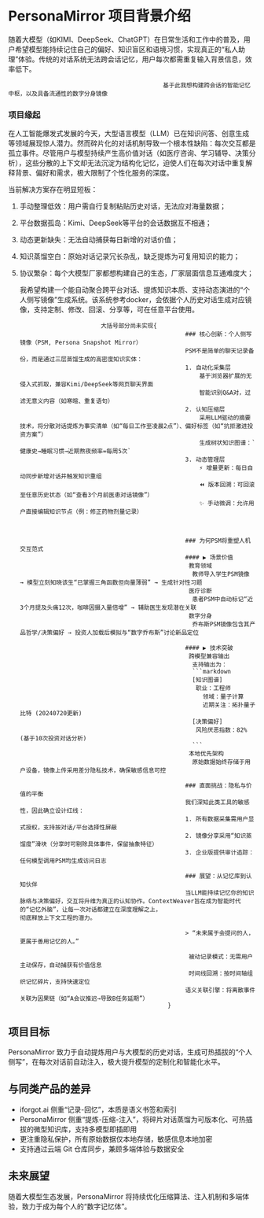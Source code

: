 # PersonaMirror 项目背景介绍

随着大模型（如KIMI、DeepSeek、ChatGPT）在日常生活和工作中的普及，用户希望模型能持续记住自己的偏好、知识盲区和语境习惯，实现真正的“私人助理”体验。传统的对话系统无法跨会话记忆，用户每次都需重复输入背景信息，效率低下。

                                                基于此我想构建跨会话的智能记忆中枢，以及具备流通性的数字分身镜像

### 项目缘起  
在人工智能爆发式发展的今天，大型语言模型（LLM）已在知识问答、创意生成等领域展现惊人潜力。然而碎片化的对话机制导致一个根本性缺陷：每次交互都是孤立事件。尽管用户与模型持续产生高价值对话（如医疗咨询、学习辅导、决策分析），这些分散的上下文却无法沉淀为结构化记忆，迫使人们在每次对话中重复解释背景、偏好和需求，极大限制了个性化服务的深度。

当前解决方案存在明显短板：  
1. 手动整理低效：用户需自行复制粘贴历史对话，无法应对海量数据；  
2. 平台数据孤岛：Kimi、DeepSeek等平台的会话数据互不相通；  
3. 动态更新缺失：无法自动捕获每日新增的对话价值；  
4. 知识蒸馏空白：原始对话记录冗长杂乱，缺乏提炼为可复用知识的能力；
5. 协议繁杂：每个大模型厂家都想构建自己的生态，厂家层面信息互通难度大；

 
    我希望构建一个能自动聚合跨平台对话、提炼知识本质、支持动态演进的“个人侧写镜像”生成系统。该系统参考docker，会依据个人历史对话生成对应镜像，支持定制、修改、回滚、分享等，可在任意平台使用。
   
                              大括号部分尚未实现{
                                                      ### 核心创新：个人侧写镜像（PSM, Persona Snapshot Mirror）  
                                                      PSM不是简单的聊天记录备份，而是通过三层蒸馏生成的高密度知识实体：  
                                                      1. 自动化采集层  
                                                          基于浏览器扩展的无侵入式抓取，兼容Kimi/DeepSeek等网页聊天界面  
                                                          智能识别Q&A对，过滤无意义内容（如寒暄、重复语句）  
                                                      2. 认知压缩层  
                                                          采用LLM驱动的摘要技术，将分散对话提炼为事实清单（如“每日工作至凌晨2点”）、偏好标签（如“抗拒激进投资方案”）  
                                                          生成树状知识图谱：`健康史→睡眠习惯→近期熬夜频率=每周5次`  
                                                      3. 动态管理层  
                                                          ⚡ 增量更新：每日自动同步新增对话并触发知识重组  
                                                          ⏪ 版本回溯：可回滚至任意历史状态（如“查看3个月前医患对话镜像”）  
                                                          ✨ 手动微调：允许用户直接编辑知识节点（例：修正药物剂量记录）
                                                      
                                                      
                                                      
                                                      ### 为何PSM将重塑人机交互范式  
                                                      #### ▶ 场景价值  
                                                       教育领域  
                                                        教师导入学生PSM镜像 → 模型立刻知晓该生“已掌握三角函数但向量薄弱” → 生成针对性习题  
                                                       医疗诊断  
                                                        患者PSM中自动标记“近3个月提及头痛12次，咖啡因摄入量倍增” → 辅助医生发现潜在关联  
                                                       数字分身  
                                                        乔布斯PSM镜像包含其产品哲学/决策偏好 → 投资人加载后模拟与“数字乔布斯”讨论新品定位  
                                                      
                                                      #### ▶ 技术突破  
                                                       跨模型兼容输出  
                                                        支持输出为：  
                                                        ```markdown  
                                                        [知识图谱]  
                                                         职业：工程师  
                                                           领域：量子计算  
                                                           近期关注：拓扑量子比特 (20240720更新)  
                                                        [决策偏好]  
                                                         风险厌恶指数：82% (基于10次投资对话分析)  
                                                        ```  
                                                       本地优先架构  
                                                        原始数据始终存储于用户设备，镜像上传采用差分隐私技术，确保敏感信息可控  
                                                      
                                                      ### 直面挑战：隐私与价值的平衡  
                                                      我们深知此类工具的敏感性，因此确立设计红线：  
                                                      1. 所有数据采集需用户显式授权，支持按对话/平台选择性屏蔽  
                                                      2. 镜像分享采用“知识蒸馏度”滑块（分享时可剔除具体事件，保留抽象特征）  
                                                      3. 企业版提供审计追踪：任何模型调用PSM均生成访问日志  
                                                      
                                                      ### 展望：从记忆库到认知伙伴  
                                                      当LLM能持续记忆你的知识脉络与决策偏好，交互将升维为真正的认知协作。ContextWeaver旨在成为智能时代的“记忆外脑”，让每一次对话都建立在深度理解之上，                                                          彻底释放上下文工程的潜力。
                                                      
                                                      > “未来属于会提问的人，更属于善用记忆的人。”  
                                                       
                                                       被动记录模式：无需用户主动保存，自动捕获有价值信息  
                                                       时间线回溯：按时间轴组织记忆碎片，支持快速定位  
                                                      语义关联引擎：将离散事件关联为因果链（如“A会议推迟→导致B任务延期”）
                                                 }
## 项目目标
PersonaMirror 致力于自动提炼用户与大模型的历史对话，生成可热插拔的“个人侧写”，在每次对话前自动注入，极大提升模型的定制化和智能化水平。

## 与同类产品的差异
- iforgot.ai 侧重“记录-回忆”，本质是语义书签和索引
- PersonaMirror 侧重“提炼-压缩-注入”，将碎片对话蒸馏为可版本化、可热插拔的微型知识库，支持多模型即插即用
- 更注重隐私保护，所有原始数据仅本地存储，敏感信息本地加密
- 支持通过云端 Git 仓库同步，兼顾多端体验与数据安全

## 未来展望
随着大模型生态发展，PersonaMirror 将持续优化压缩算法、注入机制和多端体验，致力于成为每个人的“数字记忆体”。 
